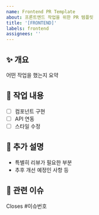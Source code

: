 ```yaml
---
name: Frontend PR Template
about: 프론트엔드 작업을 위한 PR 템플릿
title: '[FRONTEND]'
labels: frontend
assignees: ''
---
```


## ✨ 개요

어떤 작업을 했는지 요약

## 🔨 작업 내용

- [ ] 컴포넌트 구현
- [ ] API 연동
- [ ] 스타일 수정

## 📝 추가 설명

- 특별히 리뷰가 필요한 부분
- 추후 개선 예정인 사항 등

## 🔗 관련 이슈

Closes #이슈번호
